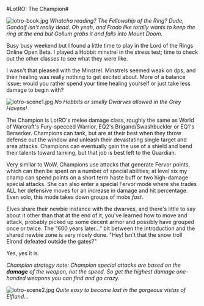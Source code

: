 #LotRO: The Champion#

![lotro-book.jpg](http://westkarana.com/wp-content/uploads/2007/04/lotro-book.jpg)
*Whatcha reading? The Fellowship of the Ring? Dude, Gandalf isn't really dead. Oh yeah, and Frodo like totally wants to keep the ring at the end but Gollum grabs it and falls into Mount Doom.*

Busy busy weekend but I found a little time to play in the Lord of the Rings Online Open Beta. I played a Hobbit minstrel in the stress test; time to check out the other classes to see what they were like.



I wasn't that pleased with the Minstrel. Minstrels seemed weak on dps, and their healing was really nothing to get excited about. More of a balance issue; would you rather spend your time healing yourself or just take less damage to begin with?

![lotro-scene1.jpg](http://westkarana.com/wp-content/uploads/2007/04/lotro-scene1.jpg)
*No Hobbits or smelly Dwarves allowed in the Grey Havens!*

The Champion is LotRO's melee damage class, roughly the same as World of Warcraft's Fury-specced Warrior, EQ2's Brigand/Swashbuckler or EQ1's Berserker. Champions can tank, but are at their best when they throw defense out the window and unleash their devastating single target and area attacks. Champions can eventually gain the use of a shield and bend their talents toward tanking, but that job is best left to the Guardian.

Very similar to WoW, Champions use attacks that generate Fervor points, which can then be spent on a number of special abilities; at level six my champ can spend points on a short term haste buff or two high-damage special attacks. She can also enter a special Fervor mode where she trades ALL her defensive moves for an increase in damage and hit percentage. Even solo, this mode takes down groups of mobs *fast*.

Elves share their newbie instance with the dwarves, and there's little to say about it other than that at the end of it, you've learned how to move and attack, probably picked up some decent armor and possibly have grouped once or twice. The "600 years later..." bit between the introduction and the shared newbie zone is very nicely done. "Hey! Isn't that the snow troll Elrond defeated outside the gates?"

Yes, yes it is.

*Champion strategy note: Champion special attacks are based on the **damage** of the weapon, not the speed. So get the highest damage one-handed weapons you can find and go crazy.*

![lotro-scene2.jpg](http://westkarana.com/wp-content/uploads/2007/04/lotro-scene2.jpg)
*Quite easy to become lost in the gorgeous vistas of Elfland...*






